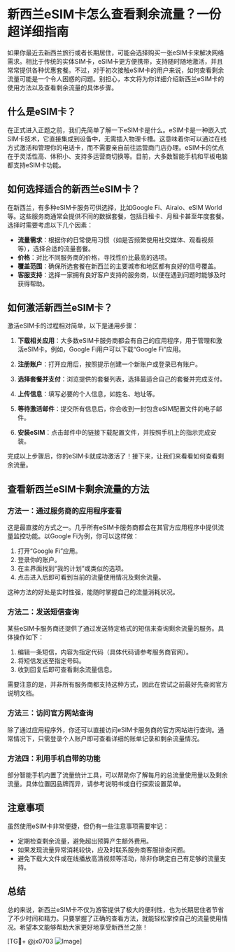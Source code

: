 # 新西兰eSIM卡怎么查看剩余流量？一份超详细指南

如果你最近去新西兰旅行或者长期居住，可能会选择购买一张eSIM卡来解决网络需求。相比于传统的实体SIM卡，eSIM卡更方便携带，支持随时随地激活，并且常常提供各种优惠套餐。不过，对于初次接触eSIM卡的用户来说，如何查看剩余流量可能是一个令人困惑的问题。别担心，本文将为你详细介绍新西兰eSIM卡的使用方法以及查看剩余流量的具体步骤。

## 什么是eSIM卡？

在正式进入正题之前，我们先简单了解一下eSIM卡是什么。eSIM卡是一种嵌入式SIM卡技术，它直接集成到设备中，无需插入物理卡槽。这意味着你可以通过在线方式激活和管理你的电话卡，而不需要亲自前往运营商门店办理。eSIM卡的优点在于灵活性高、体积小、支持多运营商切换等。目前，大多数智能手机和平板电脑都支持eSIM卡功能。

## 如何选择适合的新西兰eSIM卡？

在新西兰，有多种eSIM卡服务可供选择，比如Google Fi、Airalo、eSIM World等。这些服务商通常会提供不同的数据套餐，包括日租卡、月租卡甚至年度套餐。选择时需要考虑以下几个因素：

- **流量需求**：根据你的日常使用习惯（如是否频繁使用社交媒体、观看视频等），选择合适的流量套餐。
- **价格**：对比不同服务商的价格，寻找性价比最高的选项。
- **覆盖范围**：确保所选套餐在新西兰的主要城市和地区都有良好的信号覆盖。
- **客服支持**：选择一家拥有良好客户支持的服务商，以便在遇到问题时能够及时获得帮助。

## 如何激活新西兰eSIM卡？

激活eSIM卡的过程相对简单，以下是通用步骤：

1. **下载相关应用**：大多数eSIM卡服务商都会有自己的应用程序，用于管理和激活eSIM卡。例如，Google Fi用户可以下载“Google Fi”应用。
   
2. **注册账户**：打开应用后，按照提示创建一个新账户或登录已有账户。

3. **选择套餐并支付**：浏览提供的套餐列表，选择最适合自己的套餐并完成支付。

4. **上传信息**：填写必要的个人信息，如姓名、地址等。

5. **等待激活邮件**：提交所有信息后，你会收到一封包含eSIM配置文件的电子邮件。

6. **安装eSIM**：点击邮件中的链接下载配置文件，并按照手机上的指示完成安装。

完成以上步骤后，你的eSIM卡就成功激活了！接下来，让我们来看看如何查看剩余流量。

## 查看新西兰eSIM卡剩余流量的方法

### 方法一：通过服务商的应用程序查看

这是最直接的方式之一。几乎所有eSIM卡服务商都会在其官方应用程序中提供流量监控功能。以Google Fi为例，你可以这样做：

1. 打开“Google Fi”应用。
2. 登录你的账户。
3. 在主界面找到“我的计划”或类似的选项。
4. 点击进入后即可看到当前的流量使用情况及剩余流量。

这种方法的好处是实时性强，能随时掌握自己的流量消耗状况。

### 方法二：发送短信查询

某些eSIM卡服务商还提供了通过发送特定格式的短信来查询剩余流量的服务。具体操作如下：

1. 编辑一条短信，内容为指定代码（具体代码请参考服务商官网）。
2. 将短信发送至指定号码。
3. 收到回复后即可查看剩余流量信息。

需要注意的是，并非所有服务商都支持这种方式，因此在尝试之前最好先查阅官方说明文档。

### 方法三：访问官方网站查询

除了通过应用程序外，你还可以直接访问eSIM卡服务商的官方网站进行查询。通常情况下，只需登录个人账户即可查看详细的账单记录和剩余流量情况。

### 方法四：利用手机自带的功能

部分智能手机内置了流量统计工具，可以帮助你了解每月的总流量使用量以及剩余流量。具体位置因品牌而异，请参考说明书或自行探索设置菜单。

## 注意事项

虽然使用eSIM卡非常便捷，但仍有一些注意事项需要牢记：

- 定期检查剩余流量，避免超出预算产生额外费用。
- 如果发现流量异常消耗较快，应及时联系服务商客服排查问题。
- 避免下载大文件或在线播放高清视频等活动，除非你确定自己有足够的流量支持。

## 总结

总的来说，新西兰eSIM卡不仅为游客提供了极大的便利性，也为长期居住者节省了不少时间和精力。只要掌握了正确的查看方法，就能轻松掌控自己的流量使用情况。希望本文能够帮助大家更好地享受新西兰之旅！

[TG💪+ @jx0703 ![Image](https://github.com/user-attachments/assets/dbca1d08-cadb-493c-b0ec-ad6f7a83f270)]